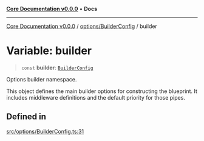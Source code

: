[**Core Documentation v0.0.0**](../../../README.md) • **Docs**

***

[Core Documentation v0.0.0](../../../modules.md) / [options/BuilderConfig](../README.md) / builder

# Variable: builder

> `const` **builder**: [`BuilderConfig`](../interfaces/BuilderConfig.md)

Options builder namespace.

This object defines the main builder options for constructing the blueprint.
It includes middleware definitions and the default priority for those pipes.

## Defined in

[src/options/BuilderConfig.ts:31](https://github.com/stonemjs/core/blob/be89f756f02a94c320588453a86b3e95bc4e060f/src/options/BuilderConfig.ts#L31)
